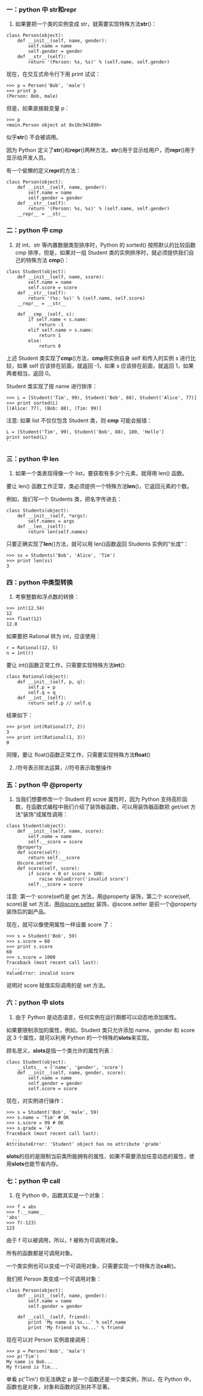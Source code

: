 ### 一：python 中 **str**和**repr**

1. 如果要把一个类的实例变成 str，就需要实现特殊方法**str**()：

```
class Person(object):
    def __init__(self, name, gender):
        self.name = name
        self.gender = gender
    def __str__(self):
        return '(Person: %s, %s)' % (self.name, self.gender)
```

现在，在交互式命令行下用 print 试试：

```
>>> p = Person('Bob', 'male')
>>> print p
(Person: Bob, male)
```

但是，如果直接敲变量 p：

```
>>> p
<main.Person object at 0x10c941890>
```

似乎**str**() 不会被调用。

因为 Python 定义了**str**()和**repr**()两种方法，**str**()用于显示给用户，而**repr**()用于显示给开发人员。

有一个偷懒的定义**repr**的方法：

```
class Person(object):
    def __init__(self, name, gender):
        self.name = name
        self.gender = gender
    def __str__(self):
        return '(Person: %s, %s)' % (self.name, self.gender)
    __repr__ = __str__
```

### 二：python 中 **cmp**

1. 对 int、str 等内置数据类型排序时，Python 的 sorted() 按照默认的比较函数 cmp 排序，但是，如果对一组 Student 类的实例排序时，就必须提供我们自己的特殊方法 **cmp**()：

```
class Student(object):
    def __init__(self, name, score):
        self.name = name
        self.score = score
    def __str__(self):
        return '(%s: %s)' % (self.name, self.score)
    __repr__ = __str__

    def __cmp__(self, s):
        if self.name < s.name:
            return -1
        elif self.name > s.name:
            return 1
        else:
            return 0
```

上述 Student 类实现了**cmp**()方法，**cmp**用实例自身 self 和传入的实例 s 进行比较，如果 self 应该排在前面，就返回 -1，如果 s 应该排在前面，就返回 1，如果两者相当，返回 0。

Student 类实现了按 name 进行排序：

```
>>> L = [Student('Tim', 99), Student('Bob', 88), Student('Alice', 77)]
>>> print sorted(L)
[(Alice: 77), (Bob: 88), (Tim: 99)]
```

注意: 如果 list 不仅仅包含 Student 类，则 **cmp** 可能会报错：

```
L = [Student('Tim', 99), Student('Bob', 88), 100, 'Hello']
print sorted(L)
``
```

### 三：python 中 **len**

1. 如果一个类表现得像一个 list，要获取有多少个元素，就得用 len() 函数。

要让 len() 函数工作正常，类必须提供一个特殊方法**len**()，它返回元素的个数。

例如，我们写一个 Students 类，把名字传进去：

```
class Students(object):
    def __init__(self, *args):
        self.names = args
    def __len__(self):
        return len(self.names)
```

只要正确实现了**len**()方法，就可以用 len()函数返回 Students 实例的“长度”：

```
>>> ss = Students('Bob', 'Alice', 'Tim')
>>> print len(ss)
3
```

### 四：python 中类型转换

1. 考察整数和浮点数的转换：

```
>>> int(12.34)
12
>>> float(12)
12.0
```

如果要把 Rational 转为 int，应该使用：

```
r = Rational(12, 5)
n = int(r)
```

要让 int()函数正常工作，只需要实现特殊方法**int**():

```
class Rational(object):
    def __init__(self, p, q):
        self.p = p
        self.q = q
    def __int__(self):
        return self.p // self.q
```

结果如下：

```
>>> print int(Rational(7, 2))
3
>>> print int(Rational(1, 3))
0
```

同理，要让 float()函数正常工作，只需要实现特殊方法**float**()

2. /符号表示除法运算，//符号表示取整操作

### 五：python 中 @property

1. 当我们想要修改一个 Student 的 scroe 属性时，因为 Python 支持高阶函数，在函数式编程中我们介绍了装饰器函数，可以用装饰器函数把 get/set 方法“装饰”成属性调用：

```
class Student(object):
    def __init__(self, name, score):
        self.name = name
        self.__score = score
    @property
    def score(self):
        return self.__score
    @score.setter
    def score(self, score):
        if score < 0 or score > 100:
            raise ValueError('invalid score')
        self.__score = score
```

注意: 第一个 score(self)是 get 方法，用@property 装饰，第二个 score(self, score)是 set 方法，用@score.setter 装饰，@score.setter 是前一个@property 装饰后的副产品。

现在，就可以像使用属性一样设置 score 了：

```
>>> s = Student('Bob', 59)
>>> s.score = 60
>>> print s.score
60
>>> s.score = 1000
Traceback (most recent call last):
  ...
ValueError: invalid score
```

说明对 score 赋值实际调用的是 set 方法。

### 六：python 中 **slots**

1. 由于 Python 是动态语言，任何实例在运行期都可以动态地添加属性。

如果要限制添加的属性，例如，Student 类只允许添加 name、gender 和 score 这 3 个属性，就可以利用 Python 的一个特殊的**slots**来实现。

顾名思义，**slots**是指一个类允许的属性列表：

```
class Student(object):
    __slots__ = ('name', 'gender', 'score')
    def __init__(self, name, gender, score):
        self.name = name
        self.gender = gender
        self.score = score
```

现在，对实例进行操作：

```
>>> s = Student('Bob', 'male', 59)
>>> s.name = 'Tim' # OK
>>> s.score = 99 # OK
>>> s.grade = 'A'
Traceback (most recent call last):
  ...
AttributeError: 'Student' object has no attribute 'grade'
```

**slots**的目的是限制当前类所能拥有的属性，如果不需要添加任意动态的属性，使用**slots**也能节省内存。

### 七：python 中 **call**

1. 在 Python 中，函数其实是一个对象：

```
>>> f = abs
>>> f.__name__
'abs'
>>> f(-123)
123
```

由于 f 可以被调用，所以，f 被称为可调用对象。

所有的函数都是可调用对象。

一个类实例也可以变成一个可调用对象，只需要实现一个特殊方法**call**()。

我们把 Person 类变成一个可调用对象：

```
class Person(object):
    def __init__(self, name, gender):
        self.name = name
        self.gender = gender

    def __call__(self, friend):
        print 'My name is %s...' % self.name
        print 'My friend is %s...' % friend
```

现在可以对 Person 实例直接调用：

```
>>> p = Person('Bob', 'male')
>>> p('Tim')
My name is Bob...
My friend is Tim...
```

单看 p('Tim') 你无法确定 p 是一个函数还是一个类实例，所以，在 Python 中，函数也是对象，对象和函数的区别并不显著。
